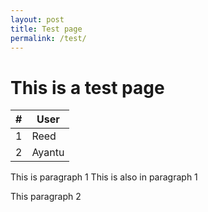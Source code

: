```yaml
---
layout: post
title: Test page
permalink: /test/
---
```


# This is a test page

| # | User |
| - | ---- |
| 1 | Reed |
| 2 | Ayantu |

This is paragraph 1 This is also in paragraph 1

This paragraph 2
